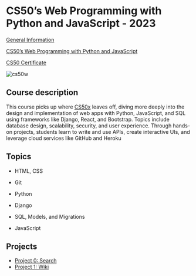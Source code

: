# CS50’s Web Programming with Python and JavaScript - 2023

[General Information](https://pll.harvard.edu/course/cs50s-web-programming-python-and-javascript)

[CS50’s Web Programming with Python and JavaScript](https://cs50.harvard.edu/web/2020/)

[CS50 Certificate](https://cs50.harvard.edu/web/2020/certificate/)

![cs50w](https://pll.harvard.edu/sites/default/files/styles/16_9_large/public/course/CS50W_pll.png?itok=5PAUF6m7)

## Course description
This course picks up where [CS50x](https://cs50.harvard.edu/x/2023/) leaves off, diving more deeply into the design and implementation of web apps with Python, JavaScript, and SQL using frameworks like Django, React, and Bootstrap. Topics include database design, scalability, security, and user experience. Through hands-on projects, students learn to write and use APIs, create interactive UIs, and leverage cloud services like GitHub and Heroku



## Topics
* HTML, CSS

* Git

* Python

* Django

* SQL, Models, and Migrations

* JavaScript

## Projects
* [Project 0: Search](https://github.com/yasingunay/Search)
* [Project 1: Wiki](https://github.com/yasingunay/Wiki)
